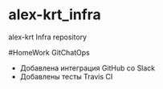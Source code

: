 # alex-krt_infra
alex-krt Infra repository

#HomeWork GitChatOps
- Добавлена интеграция GitHub со Slack
- Добавлены тесты Travis CI
